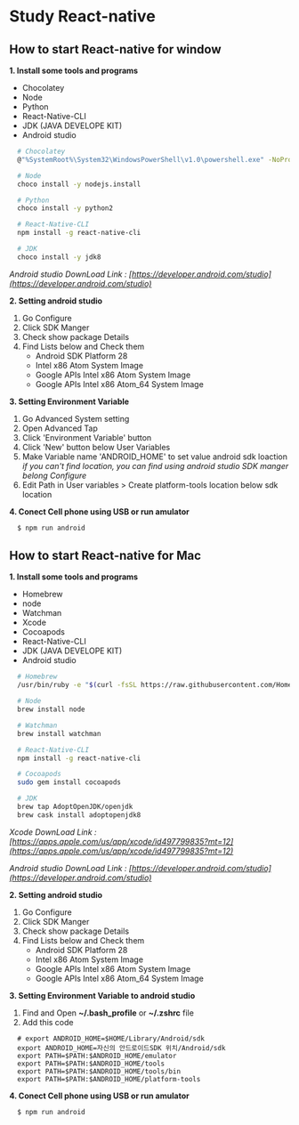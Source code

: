 # Study React-native

## How to start React-native for window
**1. Install some tools and programs**
- Chocolatey 
- Node
- Python
- React-Native-CLI
- JDK (JAVA DEVELOPE KIT)
- Android studio

```bash
  # Chocolatey
  @"%SystemRoot%\System32\WindowsPowerShell\v1.0\powershell.exe" -NoProfile -InputFormat None -ExecutionPolicy Bypass -Command "iex ((New-Object System.Net.WebClient).DownloadString('https://chocolatey.org/install.ps1'))" && SET "PATH=%PATH%;%ALLUSERSPROFILE%\chocolatey\bin"$ npm run android

  # Node
  choco install -y nodejs.install

  # Python
  choco install -y python2

  # React-Native-CLI
  npm install -g react-native-cli

  # JDK
  choco install -y jdk8
```

*Android studio DownLoad Link : [https://developer.android.com/studio](https://developer.android.com/studio)*

**2. Setting android studio**
1. Go Configure 
2. Click SDK Manger 
3. Check show package Details 
4. Find Lists below and Check them
    - Android SDK Platform 28
    - Intel x86 Atom System Image
    - Google APIs Intel x86 Atom System Image
    - Google APIs Intel x86 Atom_64 System Image

**3. Setting Environment Variable**
1. Go Advanced System setting 
2. Open Advanced Tap 
3. Click 'Environment Variable' button 
4. Click 'New' button below User Variables
5. Make Variable name 'ANDROID_HOME' to set value android sdk loaction
    *if you can't find location, you can find using android studio SDK manger belong Configure*
6. Edit Path in User variables > Create platform-tools location below sdk location

**4. Conect Cell phone using USB or run amulator**

```bash
  $ npm run android
```

## How to start React-native for Mac
**1. Install some tools and programs**
- Homebrew 
- node
- Watchman
- Xcode
- Cocoapods
- React-Native-CLI
- JDK (JAVA DEVELOPE KIT)
- Android studio

```bash
  # Homebrew 
  /usr/bin/ruby -e "$(curl -fsSL https://raw.githubusercontent.com/Homebrew/install/master/install)"

  # Node
  brew install node

  # Watchman
  brew install watchman

  # React-Native-CLI
  npm install -g react-native-cli

  # Cocoapods
  sudo gem install cocoapods

  # JDK
  brew tap AdoptOpenJDK/openjdk
  brew cask install adoptopenjdk8
```
*Xcode DownLoad Link : [https://apps.apple.com/us/app/xcode/id497799835?mt=12](https://apps.apple.com/us/app/xcode/id497799835?mt=12)*

*Android studio DownLoad Link : [https://developer.android.com/studio](https://developer.android.com/studio)*

**2. Setting android studio**
1. Go Configure 
2. Click SDK Manger 
3. Check show package Details 
4. Find Lists below and Check them
    - Android SDK Platform 28
    - Intel x86 Atom System Image
    - Google APIs Intel x86 Atom System Image
    - Google APIs Intel x86 Atom_64 System Image

**3. Setting Environment Variable to android studio**
1. Find and Open **~/.bash_profile** or **~/.zshrc** file
2. Add this code

```
  # export ANDROID_HOME=$HOME/Library/Android/sdk
  export ANDROID_HOME=자신의 안드로이드SDK 위치/Android/sdk
  export PATH=$PATH:$ANDROID_HOME/emulator
  export PATH=$PATH:$ANDROID_HOME/tools
  export PATH=$PATH:$ANDROID_HOME/tools/bin
  export PATH=$PATH:$ANDROID_HOME/platform-tools
```

**4. Conect Cell phone using USB or run amulator**
```bash
  $ npm run android
```

<!-- ## React-native Window에서 실행하는 법

  1. 프로그램 실행에 필요한 패키지 툴과 프로그램 설치하기
    - node
    - python
    - React-Native-CLI
    - JDK (JAVA DEVELOPE KIT)
    - android studio

  2. Android Studio 설정하기
    Configure 클릭 > SDK Manger 클릭 > 우측하단에 show package Details 체크 > 아래 리스트를 찾아 체크 후 다운로드

  **list**
    - Android SDK Platform 28
    - Intel x86 Atom System Image
    - Google APIs Intel x86 Atom System Image
    - Google APIs Intel x86 Atom_64 System Image

  3. 안드로이드를 사용하기 위한 환경 변수 생성
    내 PC 우측 클릭 > 속성 > 고급 시스템 설정 > 환경 변수 > 사용자 변수에 생성 >
    ANDROID_HOME 이란 이름으로 변수 생성하고 값을 Android Studio 에서 설치했던 SDK 폴더 위치로 설정 >
    *위치를 찾기 힘들면, 위 Android Studio 설정하기에 SDK Manger 항목에 위치가 있음*
    사용자 변수 중에 'Path'를 찾아 클릭 후 변경 > 
    위에 언급한 SDK 폴더 하위에 있는 platform-tools 위치를 추가

  4. USB를 연결해 PC와 핸드폰을 연결 후에 react-native 파일 실행
    $npm run android

## React-native Mac에서 실행하는 법

  1. 프로그램 실행에 필요한 패키지 툴과 프로그램 설치하기
    - node
    - Watchman 
    - Xcode 
    - Cocoapods 
    - React-Native-CLI
    - JDK (JAVA DEVELOPE KIT)
    - android studio

  2. Android Studio 설정하기
    Configure 클릭 > SDK Manger 클릭 > 우측하단에 show package Details 체크 > 아래 리스트를 찾아 체크 후 다운로드

  **list**
    - Android SDK Platform 28
    - Intel x86 Atom System Image
    - Google APIs Intel x86 Atom System Image
    - Google APIs Intel x86 Atom_64 System Image

  3. 안드로이드 스튜디오 환경 변수 
      1. ~/.bash_profile 파일 또는 ~/.zshrc 파일을 연다.
      2. 아래와 같이 파일을 수정한다.
```
  # export ANDROID_HOME=$HOME/Library/Android/sdk
  export ANDROID_HOME=자신의 안드로이드SDK 위치/Android/sdk
  export PATH=$PATH:$ANDROID_HOME/emulator
  export PATH=$PATH:$ANDROID_HOME/tools
  export PATH=$PATH:$ANDROID_HOME/tools/bin
  export PATH=$PATH:$ANDROID_HOME/platform-tools
```
  4. USB를 연결해 PC와 핸드폰을 연결 후에 react-native 파일 실행
    $npm run android -->